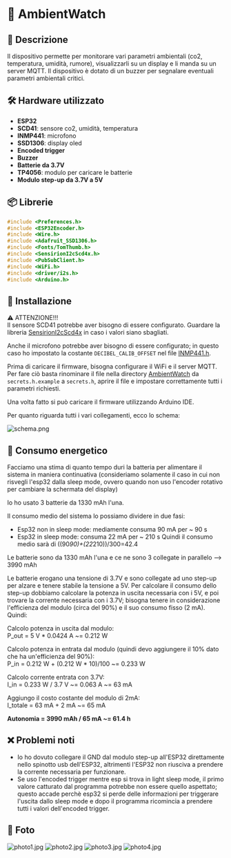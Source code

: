 # 📌 AmbientWatch


## 📖 Descrizione
Il dispositivo permette per monitorare vari parametri ambientali (co2, temperatura, umidità, rumore), visualizzarli su un display e li manda su un server MQTT. Il dispositivo è dotato di un buzzer per segnalare eventuali parametri ambientali critici. 

## 🛠️ Hardware utilizzato
- **ESP32**
- **SCD41**: sensore co2, umidità, temperatura
- **INMP441**: microfono
- **SSD1306**: display oled
- **Encoded trigger**
- **Buzzer**
- **Batterie da 3.7V**
- **TP4056**: modulo per caricare le batterie
- **Modulo step-up da 3.7V a 5V**

## 📦 Librerie

```c
#include <Preferences.h>
#include <ESP32Encoder.h>
#include <Wire.h>
#include <Adafruit_SSD1306.h>
#include <Fonts/TomThumb.h>
#include <SensirionI2cScd4x.h>
#include <PubSubClient.h>
#include <WiFi.h>
#include <driver/i2s.h>
#include <Arduino.h>
```

## 🔧 Installazione
⚠️ ATTENZIONE!!! <br>
Il sensore SCD41 potrebbe aver bisogno di essere configurato. Guardare la libreria [SensirionI2cScd4x](https://github.com/Sensirion/arduino-i2c-scd4x/blob/master/src/SensirionI2cScd4x.h) in caso i valori siano sbagliati.

Anche il microfono potrebbe aver bisogno di essere configurato; in questo caso ho impostato la costante `DECIBEL_CALIB_OFFSET` nel file [INMP441.h](AmbientWatch/INMP441.h).

Prima di caricare il firmware, bisogna configurare il WiFi e il server MQTT. Per fare ciò basta rinominare il file nella directory [AmbientWatch](AmbientWatch) da `secrets.h.example` a `secrets.h`, aprire il file e impostare correttamente tutti i parametri richiesti. 

Una volta fatto si può caricare il firmware utilizzando Arduino IDE.

Per quanto riguarda tutti i vari collegamenti, ecco lo schema:

![schema.png](img/schema.png)



## 🔌 Consumo energetico
Facciamo una stima di quanto tempo duri la batteria per alimentare il sistema in maniera continuativa (consideriamo solamente il caso in cui non risvegli l'esp32 dalla sleep mode, ovvero quando non uso l'encoder rotativo per cambiare la schermata del display)

Io ho usato 3 batterie da 1330 mAh l'una.

Il consumo medio del sistema lo possiamo dividere in due fasi:
- Esp32 non in sleep mode: mediamente consuma 90 mA per ~ 90 s
- Esp32 in sleep mode: consuma 22 mA per ~ 210 s 
Quindi il consumo medio sarà di ((90*90)+(22*210))/300=42.4

Le batterie sono da 1330 mAh l'una e ce ne sono 3 collegate in parallelo --> 3990 mAh

Le batterie erogano una tensione di 3.7V e sono collegate ad uno step-up per alzare e tenere stabile la tensione a 5V. 
Per calcolare il consumo dello step-up dobbiamo calcolare la potenza in uscita necessaria con i 5V, e poi trovare la corrente necessaria con i 3.7V; bisogna tenere in considerazione l'efficienza del modulo (circa del 90%) e il suo consumo fisso (2 mA). Quindi: 

Calcolo potenza in uscita dal modulo:<br>
P_out = 5 V * 0.0424 A ~= 0.212 W

Calcolo potenza in entrata dal modulo (quindi devo aggiungere il 10% dato che ha un'efficienza del 90%):<br>
P_in = 0.212 W + (0.212 W * 10)/100 ~= 0.233 W

Calcolo corrente entrata con 3.7V:<br>
I_in = 0.233 W / 3.7 V ~= 0.063 A ~= 63 mA

Aggiungo il costo costante del modulo di 2mA:<br>
I_totale = 63 mA + 2 mA ~= 65 mA

**Autonomia = 3990 mAh / 65 mA ~= 61.4 h**

## ❌ Problemi noti
- Io ho dovuto collegare il GND dal modulo step-up all'ESP32 direttamente nello spinotto usb dell'ESP32, altrimenti l'ESP32 non riusciva a prendere la corrente necessaria per funzionare.
- Se uso l'encoded trigger mentre esp si trova in light sleep mode, il primo valore catturato dal programma potrebbe non essere quello aspettato; questo accade perchè esp32 si perde delle informazioni per triggerare l'uscita dallo sleep mode e dopo il programma ricomincia a prendere tutti i valori dell'encoded trigger.

## 📸 Foto
![photo1.jpg](img/photo1.jpg)
![photo2.jpg](img/photo2.jpg)
![photo3.jpg](img/photo3.jpg)
![photo4.jpg](img/photo4.jpg)